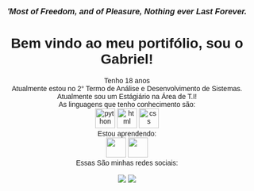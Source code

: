 <body style="font-family: 'Arial' ;">
    <h3 style="text-align: center ;">
        <i><strong>'Most of Freedom, and of Pleasure, Nothing ever Last Forever.</strong></i>
    </h3>
    <h1 style="text-align:center;">Bem vindo ao meu portifólio, sou o Gabriel!</h1>
    <div style="text-align:center;">
        Tenho 18 anos
        <br>
        Atualmente estou no 2° Termo de Análise e Desenvolvimento de Sistemas.
        <br>
        Atualmente sou um Estágiário na Área de T.I!
        <br>
        As linguagens que tenho conhecimento são:
        <br>
        <img src="https://cdn3.iconfinder.com/data/icons/logos-and-brands-adobe/512/267_Python-512.png" alt="python"
            width="40" height="40">
        <img src="https://cdn-icons-png.flaticon.com/512/919/919827.png" alt="html" width="40" height="40">
        <img src="https://cdn-icons-png.flaticon.com/512/732/732190.png" alt="css" width="40" height="40">
        <br>
        Estou aprendendo:
        <br>
        <img src="https://seeklogo.com/images/A/angular-icon-logo-9946B9795D-seeklogo.com.png" widht="40" height="40">
        <img src="https://icon-library.com/images/javascript-icon-png/javascript-icon-png-23.jpg" widht="40"
            height="40"> 
        <br>
        Essas São minhas redes sociais:
        <br>
        <br>
        <a href="https://instagram.com/gabrielf1g" target="_blank"><img src="https://img.shields.io/badge/-Instagram-%23E4405F?style=for-the-                           badge&logo=instagram&logoColor=white" target="_blank"></a>
        <a href="https://www.linkedin.com/in/gabriel-dos-santos-figueiredo-23583a229/)" target="_blank"><img src="https://img.shields.io/badge/-LinkedIn-               %230077B5?style=for-the-badge&logo=linkedin&logoColor=white" target="_blank"></a>

</body>
